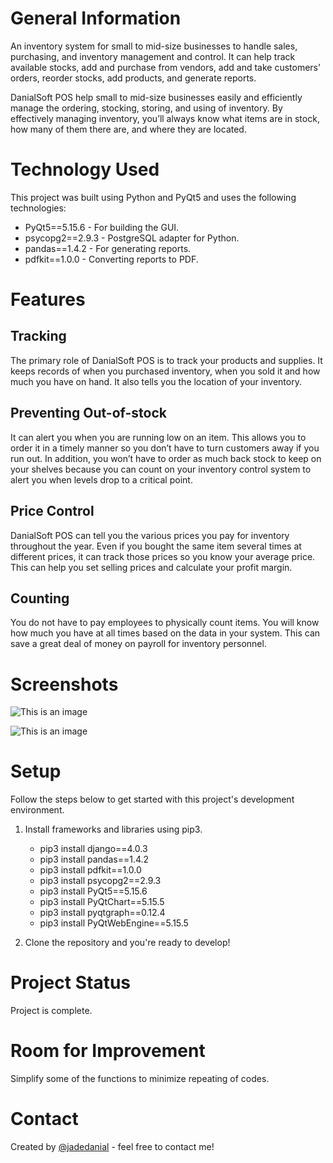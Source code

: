 # General Information
An inventory system for small to mid-size businesses to handle sales, purchasing, and inventory management and control. It can help track available stocks, add and purchase from vendors, add and take customers' orders, reorder stocks, add products, and generate reports.

DanialSoft POS help small to mid-size businesses easily and efficiently manage the ordering, stocking, storing, and using of inventory. By effectively managing inventory, you’ll always know what items are in stock, how many of them there are, and where they are located.



# Technology Used

This project was built using Python and PyQt5 and uses the following technologies:

- PyQt5==5.15.6 - For building the GUI.
- psycopg2==2.9.3 - PostgreSQL adapter for Python.
- pandas==1.4.2 - For generating reports.
- pdfkit==1.0.0 - Converting reports to PDF.



# Features

## Tracking

The primary role of DanialSoft POS is to track your products and supplies. It keeps records of when you purchased inventory, when you sold it and how much you have on hand. It also tells you the location of your inventory.

## Preventing Out-of-stock

It can alert you when you are running low on an item. This allows you to order it in a timely manner so you don’t have to turn customers away if you run out. In addition, you won’t have to order as much back stock to keep on your shelves because you can count on your inventory control system to alert you when levels drop to a critical point.

## Price Control

DanialSoft POS can tell you the various prices you pay for inventory throughout the year. Even if you bought the same item several times at different prices, it can track those prices so you know your average price. This can help you set selling prices and calculate your profit margin.

## Counting

You do not have to pay employees to physically count items. You will know how much you have at all times based on the data in your system. This can save a great deal of money on payroll for inventory personnel.



# Screenshots

![This is an image](http://jadedanialportfolio.herokuapp.com/static/blog/media/ui/danialsoftposui2.png)

![This is an image](http://jadedanialportfolio.herokuapp.com/static/blog/media/ui/danialsoftposui1.png)



# Setup

Follow the steps below to get started with this project's development environment.

1. Install frameworks and libraries using pip3.
   - pip3 install django==4.0.3
   - pip3 install pandas==1.4.2
   - pip3 install pdfkit==1.0.0
   - pip3 install psycopg2==2.9.3
   - pip3 install PyQt5==5.15.6
   - pip3 install PyQtChart==5.15.5
   - pip3 install pyqtgraph==0.12.4
   - pip3 install PyQtWebEngine==5.15.5

2. Clone the repository and you're ready to develop!



# Project Status

Project is complete.



# Room for Improvement

Simplify some of the functions to minimize repeating of codes.



# Contact

Created by [@jadedanial](http://jadedanial.com/) - feel free to contact me!